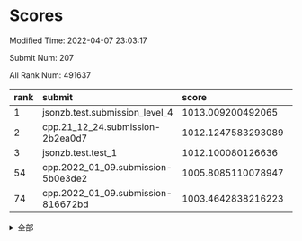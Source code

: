 # Scores

Modified Time: 2022-04-07 23:03:17

Submit Num: 207

All Rank Num: 491637

| rank |               submit               |       score        |       sigma        | pk_num |
| :--- | :--------------------------------- | :----------------- | :----------------- | :----- |
| 1    | jsonzb.test.submission_level_4     | 1013.009200492065  | 0.8164484924395388 | 9504   |
| 2    | cpp.21_12_24.submission-2b2ea0d7   | 1012.1247583293089 | 0.7825715234026791 | 9501   |
| 3    | jsonzb.test.test_1                 | 1012.100080126636  | 0.7918298229314433 | 9498   |
| 54   | cpp.2022_01_09.submission-5b0e3de2 | 1005.8085110078947 | 0.7310057541310677 | 9500   |
| 74   | cpp.2022_01_09.submission-816672bd | 1003.4642838216223 | 0.7101643426179961 | 9502   |


<details>
<summary>全部</summary>

| rank |                 submit                 |       score        |       sigma        | pk_num |
| :--- | :------------------------------------- | :----------------- | :----------------- | :----- |
| 1    | jsonzb.test.submission_level_4         | 1013.009200492065  | 0.8164484924395388 | 9504   |
| 2    | cpp.21_12_24.submission-2b2ea0d7       | 1012.1247583293089 | 0.7825715234026791 | 9501   |
| 3    | jsonzb.test.test_1                     | 1012.100080126636  | 0.7918298229314433 | 9498   |
| 4    | gobigger.level_3.submission_level_3_30 | 1011.5846412545778 | 0.7532937955101426 | 9502   |
| 5    | gobigger.level_3.submission_level_3_41 | 1011.5518336601515 | 0.7787888916524152 | 9500   |
| 6    | gobigger.level_3.submission_level_3_32 | 1011.0212677890997 | 0.8080229312273425 | 9497   |
| 7    | gobigger.level_3.submission_level_3_25 | 1011.0026352134573 | 0.7751774450797372 | 9501   |
| 8    | gobigger.level_3.submission_level_3_20 | 1010.73349579955   | 0.7753954099000823 | 9504   |
| 9    | gobigger.level_3.submission_level_3_36 | 1010.6407978894277 | 0.780451970332811  | 9505   |
| 10   | gobigger.level_3.submission_level_3_3  | 1010.5870126804768 | 0.7684864198610458 | 9498   |
| 11   | gobigger.level_3.submission_level_3_16 | 1010.5664115451658 | 0.7721157500757194 | 9500   |
| 12   | gobigger.level_3.submission_level_3_35 | 1010.56545820806   | 0.7654825437894957 | 9500   |
| 13   | gobigger.level_3.submission_level_3_46 | 1010.5600556933765 | 0.7551476254946642 | 9506   |
| 14   | gobigger.level_3.submission_level_3_10 | 1010.5362556946747 | 0.7654199645228242 | 9498   |
| 15   | gobigger.level_3.submission_level_3_39 | 1010.5137291347429 | 0.7823649576062934 | 9502   |
| 16   | gobigger.level_3.submission_level_3_15 | 1010.4939356239367 | 0.7658449196137035 | 9496   |
| 17   | gobigger.level_3.submission_level_3_21 | 1010.4562893926148 | 0.7780038549590436 | 9498   |
| 18   | gobigger.level_3.submission_level_3_17 | 1010.4370622886557 | 0.7716274108518295 | 9500   |
| 19   | gobigger.level_3.submission_level_3_23 | 1010.3126393326095 | 0.7604189850560393 | 9501   |
| 20   | gobigger.level_3.submission_level_3_28 | 1010.2252146484399 | 0.7517393345596677 | 9502   |
| 21   | gobigger.level_3.submission_level_3_47 | 1010.1614487237705 | 0.7685403347984237 | 9499   |
| 22   | gobigger.level_3.submission_level_3_13 | 1010.1276283512412 | 0.7381872822654927 | 9499   |
| 23   | gobigger.level_3.submission_level_3_40 | 1010.1064874848491 | 0.7504144499601736 | 9502   |
| 24   | gobigger.level_3.submission_level_3_44 | 1010.1025020559355 | 0.7494121689316826 | 9499   |
| 25   | gobigger.level_3.submission_level_3_24 | 1010.0394228907363 | 0.7541214811643828 | 9500   |
| 26   | gobigger.level_3.submission_level_3_43 | 1010.0199223504375 | 0.766831334056913  | 9496   |
| 27   | gobigger.level_3.submission_level_3_8  | 1010.0094726027925 | 0.7678327711904404 | 9503   |
| 28   | gobigger.level_3.submission_level_3_11 | 1009.9936028278382 | 0.7414944835660708 | 9501   |
| 29   | gobigger.level_3.submission_level_3_38 | 1009.9285285534881 | 0.7517734282645886 | 9504   |
| 30   | gobigger.level_3.submission_level_3_48 | 1009.9133086188499 | 0.7764536783559756 | 9501   |
| 31   | gobigger.level_3.submission_level_3_45 | 1009.9122342202567 | 0.7943631258737636 | 9498   |
| 32   | gobigger.level_3.submission_level_3_26 | 1009.8715207713567 | 0.7587045903509504 | 9501   |
| 33   | gobigger.level_3.submission_level_3_14 | 1009.8408797461557 | 0.8069000826288363 | 9502   |
| 34   | gobigger.level_3.submission_level_3_12 | 1009.8310412844271 | 0.7897442586446756 | 9503   |
| 35   | gobigger.level_3.submission_level_3_2  | 1009.7410089291135 | 0.766891859540285  | 9503   |
| 36   | gobigger.level_3.submission_level_3_29 | 1009.7396286723697 | 0.747198652699286  | 9492   |
| 37   | gobigger.level_3.submission_level_3_18 | 1009.6037544105834 | 0.7539320349410249 | 9497   |
| 38   | gobigger.level_3.submission_level_3_5  | 1009.5267539809955 | 0.7564406541632327 | 9496   |
| 39   | gobigger.level_3.submission_level_3_19 | 1009.4904857351869 | 0.7743819935128807 | 9501   |
| 40   | gobigger.level_3.submission_level_3_49 | 1009.4271650346699 | 0.7556953497509606 | 9507   |
| 41   | gobigger.level_3.submission_level_3_4  | 1009.2578923026595 | 0.7424481484783257 | 9500   |
| 42   | gobigger.level_3.submission_level_3_9  | 1009.2096100581209 | 0.7690928892777092 | 9493   |
| 43   | gobigger.level_3.submission_level_3_7  | 1009.1548541533036 | 0.7545579685905376 | 9501   |
| 44   | gobigger.level_3.submission_level_3_0  | 1009.1277743833793 | 0.7621512013899646 | 9498   |
| 45   | gobigger.level_3.submission_level_3_1  | 1009.0917567225448 | 0.7407128423613097 | 9499   |
| 46   | gobigger.level_3.submission_level_3_27 | 1009.0357195564801 | 0.7472267215863837 | 9502   |
| 47   | gobigger.level_3.submission_level_3_42 | 1008.905223557743  | 0.7458947286027405 | 9496   |
| 48   | gobigger.level_3.submission_level_3_37 | 1008.8678692603497 | 0.7700738469001638 | 9497   |
| 49   | gobigger.level_3.submission_level_3_6  | 1008.7040166677054 | 0.7367654492853709 | 9497   |
| 50   | gobigger.level_3.submission_level_3_31 | 1008.5962811011161 | 0.7269231203675277 | 9501   |
| 51   | gobigger.level_3.submission_level_3_34 | 1008.4209282792406 | 0.7287377124614551 | 9498   |
| 52   | gobigger.level_3.submission_level_3_33 | 1008.3952255129664 | 0.7401873786783298 | 9508   |
| 53   | gobigger.level_3.submission_level_3_22 | 1008.3615488920345 | 0.7440541846891247 | 9503   |
| 54   | cpp.2022_01_09.submission-5b0e3de2     | 1005.8085110078947 | 0.7310057541310677 | 9500   |
| 55   | gobigger.level_1.submission_level_1_43 | 1005.1184165545772 | 0.7154061614345687 | 9498   |
| 56   | gobigger.level_1.submission_level_1_27 | 1004.7596794400471 | 0.7264020120435561 | 9500   |
| 57   | gobigger.level_1.submission_level_1_2  | 1004.5342101834866 | 0.7018672891754941 | 9503   |
| 58   | gobigger.level_1.submission_level_1_19 | 1004.4503239929977 | 0.7113838271997466 | 9498   |
| 59   | gobigger.level_1.submission_level_1_38 | 1004.3426065264357 | 0.7229590065279667 | 9501   |
| 60   | gobigger.level_1.submission_level_1_48 | 1004.3304933433074 | 0.7108914210621167 | 9499   |
| 61   | gobigger.level_1.submission_level_1_11 | 1004.0988730508043 | 0.7121601002599646 | 9500   |
| 62   | gobigger.level_1.submission_level_1_10 | 1004.0843559617022 | 0.7144980333712169 | 9499   |
| 63   | gobigger.level_1.submission_level_1_3  | 1004.0786667292905 | 0.7054339356854035 | 9501   |
| 64   | gobigger.level_1.submission_level_1_8  | 1004.0293708385336 | 0.7173507063071312 | 9500   |
| 65   | gobigger.level_1.submission_level_1_25 | 1003.9796989871799 | 0.7122436547907882 | 9500   |
| 66   | gobigger.level_1.submission_level_1_33 | 1003.9746819619284 | 0.7204791023107261 | 9500   |
| 67   | gobigger.level_1.submission_level_1_35 | 1003.9719257553835 | 0.7333840722920854 | 9502   |
| 68   | gobigger.level_1.submission_level_1_46 | 1003.9112512354205 | 0.7117008558978846 | 9497   |
| 69   | gobigger.level_1.submission_level_1_16 | 1003.8892621256352 | 0.7163354595839105 | 9504   |
| 70   | gobigger.level_1.submission_level_1_23 | 1003.8701852716893 | 0.7232953180557603 | 9498   |
| 71   | gobigger.level_1.submission_level_1_40 | 1003.5494638512072 | 0.7123646611862914 | 9504   |
| 72   | gobigger.level_1.submission_level_1_45 | 1003.5196730243925 | 0.7174895139512931 | 9504   |
| 73   | gobigger.level_1.submission_level_1_4  | 1003.4662478232526 | 0.7175259879885496 | 9501   |
| 74   | cpp.2022_01_09.submission-816672bd     | 1003.4642838216223 | 0.7101643426179961 | 9502   |
| 75   | gobigger.level_1.submission_level_1_30 | 1003.281314364987  | 0.7082818191717384 | 9499   |
| 76   | gobigger.level_1.submission_level_1_21 | 1003.2001185737876 | 0.7164334348215016 | 9495   |
| 77   | gobigger.level_1.submission_level_1_28 | 1003.1537782210896 | 0.7151045660276542 | 9500   |
| 78   | gobigger.level_1.submission_level_1_20 | 1003.1486591600005 | 0.7246254824547959 | 9499   |
| 79   | gobigger.level_1.submission_level_1_24 | 1003.1440438383244 | 0.7153709961230633 | 9503   |
| 80   | gobigger.level_1.submission_level_1_29 | 1003.1179747313163 | 0.7204354731201779 | 9505   |
| 81   | gobigger.level_1.submission_level_1_49 | 1003.1146520787825 | 0.7204695568278148 | 9503   |
| 82   | gobigger.level_1.submission_level_1_31 | 1003.0298610113293 | 0.7044765364556828 | 9499   |
| 83   | gobigger.level_1.submission_level_1_22 | 1003.025161521205  | 0.7147315378561608 | 9502   |
| 84   | gobigger.level_1.submission_level_1_9  | 1003.023747925628  | 0.7040839749654908 | 9503   |
| 85   | gobigger.level_1.submission_level_1_15 | 1002.9910678896185 | 0.7101484594398826 | 9498   |
| 86   | gobigger.level_1.submission_level_1_1  | 1002.8841601804282 | 0.7097379376630774 | 9506   |
| 87   | gobigger.level_1.submission_level_1_36 | 1002.8593836642076 | 0.7073381428822728 | 9499   |
| 88   | gobigger.level_1.submission_level_1_0  | 1002.8584276189191 | 0.7135800690855693 | 9497   |
| 89   | gobigger.level_1.submission_level_1_5  | 1002.8286538831032 | 0.7137377242425917 | 9501   |
| 90   | gobigger.level_1.submission_level_1_44 | 1002.7562156686823 | 0.7019527760659282 | 9504   |
| 91   | gobigger.level_1.submission_level_1_41 | 1002.7419312229797 | 0.7040491209827916 | 9504   |
| 92   | gobigger.level_1.submission_level_1_17 | 1002.6954246230434 | 0.7049882661852689 | 9504   |
| 93   | gobigger.level_1.submission_level_1_42 | 1002.6136558625549 | 0.725654080388506  | 9501   |
| 94   | gobigger.level_1.submission_level_1_37 | 1002.4588526437553 | 0.7140476956187377 | 9508   |
| 95   | gobigger.level_1.submission_level_1_34 | 1002.4379766517069 | 0.7057566976655266 | 9503   |
| 96   | gobigger.level_1.submission_level_1_39 | 1002.3171842904602 | 0.7118111181523683 | 9504   |
| 97   | gobigger.level_1.submission_level_1_18 | 1002.2552305252237 | 0.7099992432075106 | 9503   |
| 98   | gobigger.level_1.submission_level_1_7  | 1002.2420181205667 | 0.7053966406659622 | 9502   |
| 99   | gobigger.level_1.submission_level_1_13 | 1002.2206096653025 | 0.7092628073592494 | 9498   |
| 100  | gobigger.level_1.submission_level_1_12 | 1002.2065110525959 | 0.7139956020475203 | 9498   |
| 101  | gobigger.level_1.submission_level_1_14 | 1002.1165085252426 | 0.7203656173665257 | 9500   |
| 102  | gobigger.level_1.submission_level_1_32 | 1002.0405488315618 | 0.7067083601330574 | 9499   |
| 103  | gobigger.level_1.submission_level_1_26 | 1001.914378917965  | 0.7110898356853818 | 9498   |
| 104  | gobigger.level_1.submission_level_1_6  | 1001.6203323802696 | 0.7154579115056203 | 9499   |
| 105  | gobigger.level_1.submission_level_1_47 | 1001.5895621942475 | 0.7042833782878515 | 9503   |
| 106  | gobigger.random.submission_random_38   | 997.4347804932953  | 0.7098825079023202 | 9504   |
| 107  | gobigger.random.submission_random_33   | 997.1662514863419  | 0.7059078358143682 | 9494   |
| 108  | gobigger.random.submission_random_15   | 997.1269742548778  | 0.7076315121651507 | 9502   |
| 109  | gobigger.random.submission_random_36   | 996.9452087295161  | 0.7138543677608774 | 9497   |
| 110  | gobigger.random.submission_random_34   | 996.8666568773419  | 0.7230446961155494 | 9499   |
| 111  | gobigger.random.submission_random_37   | 996.7947755219415  | 0.7068166622650117 | 9497   |
| 112  | gobigger.random.submission_random_42   | 996.7607438195149  | 0.712568255472313  | 9501   |
| 113  | gobigger.random.submission_random_27   | 996.6893660043642  | 0.7153573145476035 | 9496   |
| 114  | gobigger.random.submission_random_20   | 996.641398436629   | 0.7079289872470987 | 9504   |
| 115  | gobigger.random.submission_random_16   | 996.6116970251294  | 0.7035846171864811 | 9500   |
| 116  | gobigger.random.submission_random_12   | 996.6067567042641  | 0.7061822858400347 | 9498   |
| 117  | gobigger.random.submission_random_29   | 996.5561174933019  | 0.7034491340008281 | 9496   |
| 118  | gobigger.random.submission_random_26   | 996.5109585044261  | 0.7106767044526203 | 9500   |
| 119  | gobigger.random.submission_random_7    | 996.4707961461265  | 0.7166352607811447 | 9501   |
| 120  | gobigger.random.submission_random_39   | 996.4403130535069  | 0.7020130473802425 | 9502   |
| 121  | gobigger.random.submission_random_10   | 996.4117130114614  | 0.7080113338885871 | 9499   |
| 122  | gobigger.random.submission_random_4    | 996.4004531867902  | 0.7031282356676446 | 9501   |
| 123  | gobigger.random.submission_random_35   | 996.3793056077724  | 0.7179725222471695 | 9500   |
| 124  | gobigger.random.submission_random_17   | 996.3744253521767  | 0.7048237229806571 | 9501   |
| 125  | gobigger.random.submission_random_47   | 996.3486169190637  | 0.719462519673736  | 9500   |
| 126  | gobigger.random.submission_random_28   | 996.281735293624   | 0.7199443842995293 | 9500   |
| 127  | gobigger.random.submission_random_31   | 996.2179788827543  | 0.7167439331699615 | 9501   |
| 128  | gobigger.random.submission_random_25   | 996.2137070119204  | 0.7123246440830029 | 9502   |
| 129  | gobigger.random.submission_random_43   | 996.1657219360291  | 0.706271979833954  | 9504   |
| 130  | gobigger.random.submission_random_11   | 996.1136541594232  | 0.7026913195909967 | 9503   |
| 131  | gobigger.random.submission_random_23   | 996.1078595124028  | 0.7116277664130645 | 9496   |
| 132  | gobigger.random.submission_random_48   | 996.0676721068392  | 0.7070724208888577 | 9500   |
| 133  | gobigger.random.submission_random_2    | 996.0628324611861  | 0.7078907378681388 | 9498   |
| 134  | gobigger.random.submission_random_3    | 996.0378337680972  | 0.6986856452680487 | 9498   |
| 135  | gobigger.random.submission_random_32   | 995.9953057153311  | 0.7116771152101611 | 9497   |
| 136  | gobigger.random.submission_random_24   | 995.967361885062   | 0.7213523562767186 | 9504   |
| 137  | gobigger.random.submission_random_8    | 995.9574266671617  | 0.7154345723174554 | 9499   |
| 138  | gobigger.random.submission_random_49   | 995.8541578249657  | 0.7153350966553562 | 9501   |
| 139  | gobigger.random.submission_random_44   | 995.822710078921   | 0.7147868887298142 | 9501   |
| 140  | gobigger.random.submission_random_22   | 995.6667897579144  | 0.7158810988329557 | 9505   |
| 141  | gobigger.random.submission_random_5    | 995.650383218512   | 0.6989089512837573 | 9500   |
| 142  | gobigger.random.submission_random_14   | 995.6153118422418  | 0.6993113841615883 | 9503   |
| 143  | gobigger.random.submission_random_18   | 995.57736725596    | 0.7155187471580916 | 9499   |
| 144  | gobigger.random.submission_random_0    | 995.5507376448354  | 0.7105213430334372 | 9501   |
| 145  | gobigger.random.submission_random_46   | 995.478518360889   | 0.7064458916913247 | 9504   |
| 146  | gobigger.level_2.submission_level_2_25 | 995.4582215267011  | 0.7200927785931928 | 9500   |
| 147  | gobigger.random.submission_random_21   | 995.4247728940172  | 0.7143811539960621 | 9498   |
| 148  | gobigger.random.submission_random_1    | 995.3358574219467  | 0.7174048005567124 | 9499   |
| 149  | gobigger.random.submission_random_40   | 995.2830556375696  | 0.7151345382351336 | 9503   |
| 150  | gobigger.random.submission_random_6    | 995.1303163191106  | 0.7187927873409624 | 9508   |
| 151  | gobigger.random.submission_random_30   | 995.0903640466923  | 0.7153916006767022 | 9503   |
| 152  | gobigger.random.submission_random_9    | 995.0893102036716  | 0.7224023335122411 | 9500   |
| 153  | gobigger.random.submission_random_13   | 995.0381034248975  | 0.7288626998146519 | 9499   |
| 154  | gobigger.random.submission_random_41   | 995.0120701789524  | 0.7131080668261437 | 9497   |
| 155  | gobigger.random.submission_random_45   | 994.8143823189303  | 0.7214993688865007 | 9502   |
| 156  | gobigger.random.submission_random_19   | 994.7218645042269  | 0.7174579667682508 | 9501   |
| 157  | gobigger.level_2.submission_level_2_4  | 994.2937145499264  | 0.7458325913223658 | 9497   |
| 158  | gobigger.level_2.submission_level_2_44 | 994.2850899654247  | 0.7202388797241308 | 9494   |
| 159  | gobigger.level_2.submission_level_2_11 | 994.1584979332167  | 0.7287516617363342 | 9498   |
| 160  | gobigger.level_2.submission_level_2_1  | 993.7148039204513  | 0.7353579297431205 | 9496   |
| 161  | gobigger.level_2.submission_level_2_22 | 993.5340970859712  | 0.7283851705375107 | 9500   |
| 162  | gobigger.level_2.submission_level_2_33 | 993.5268815923863  | 0.7249088919363154 | 9495   |
| 163  | gobigger.level_2.submission_level_2_23 | 993.5218484904279  | 0.7306921996914985 | 9501   |
| 164  | gobigger.level_2.submission_level_2_2  | 993.397445645383   | 0.7557973674893077 | 9501   |
| 165  | gobigger.level_2.submission_level_2_16 | 993.379670708863   | 0.7399128642643304 | 9496   |
| 166  | gobigger.level_2.submission_level_2_15 | 993.0417976790059  | 0.7380562401283731 | 9505   |
| 167  | gobigger.level_2.submission_level_2_42 | 992.9454891511155  | 0.737898649326049  | 9497   |
| 168  | gobigger.level_2.submission_level_2_38 | 992.9158124620445  | 0.7368979235273085 | 9501   |
| 169  | gobigger.level_2.submission_level_2_19 | 992.7257586570161  | 0.7390773583315784 | 9496   |
| 170  | gobigger.level_2.submission_level_2_14 | 992.6278304533433  | 0.7543401255010703 | 9501   |
| 171  | gobigger.level_2.submission_level_2_6  | 992.5438297411134  | 0.735341522329409  | 9494   |
| 172  | gobigger.level_2.submission_level_2_7  | 992.530813459395   | 0.7310785015502611 | 9498   |
| 173  | gobigger.level_2.submission_level_2_20 | 992.514975272313   | 0.7458900225248235 | 9502   |
| 174  | gobigger.level_2.submission_level_2_47 | 992.4391666181976  | 0.756435709127537  | 9493   |
| 175  | gobigger.level_2.submission_level_2_39 | 992.3575812418312  | 0.7264934855018944 | 9500   |
| 176  | gobigger.level_2.submission_level_2_29 | 992.3352978672144  | 0.7582560144346642 | 9496   |
| 177  | gobigger.level_2.submission_level_2_27 | 992.3075903976631  | 0.7655814341782606 | 9503   |
| 178  | gobigger.level_2.submission_level_2_17 | 992.2897630537966  | 0.7441934453428879 | 9503   |
| 179  | gobigger.level_2.submission_level_2_12 | 992.2842560072098  | 0.7477491154299143 | 9506   |
| 180  | gobigger.level_2.submission_level_2_37 | 992.2462917281806  | 0.7439230898335829 | 9499   |
| 181  | gobigger.level_2.submission_level_2_5  | 992.2210555885682  | 0.7351590300133789 | 9499   |
| 182  | gobigger.level_2.submission_level_2_31 | 992.2098339412956  | 0.7484990816876136 | 9501   |
| 183  | gobigger.level_2.submission_level_2_3  | 992.1828646748073  | 0.7721327371607158 | 9498   |
| 184  | gobigger.level_2.submission_level_2_40 | 992.1055202853739  | 0.7404820691828364 | 9500   |
| 185  | gobigger.level_2.submission_level_2_0  | 992.1032538326473  | 0.7383846417079868 | 9501   |
| 186  | gobigger.level_2.submission_level_2_34 | 992.071155730417   | 0.7353900283593001 | 9500   |
| 187  | gobigger.level_2.submission_level_2_8  | 992.0298763110211  | 0.7411800076588169 | 9499   |
| 188  | gobigger.level_2.submission_level_2_9  | 992.0113627777775  | 0.742173448320255  | 9498   |
| 189  | gobigger.level_2.submission_level_2_43 | 991.9631843643407  | 0.7443234214501676 | 9500   |
| 190  | gobigger.level_2.submission_level_2_24 | 991.94481450784    | 0.7530201044424207 | 9502   |
| 191  | gobigger.level_2.submission_level_2_13 | 991.9323322443406  | 0.7504492490197119 | 9495   |
| 192  | gobigger.level_2.submission_level_2_41 | 991.7971607238741  | 0.7552113155488823 | 9500   |
| 193  | gobigger.level_2.submission_level_2_28 | 991.693763761429   | 0.7472791743850157 | 9501   |
| 194  | gobigger.level_2.submission_level_2_18 | 991.6408594499335  | 0.7413902211900985 | 9506   |
| 195  | gobigger.level_2.submission_level_2_30 | 991.5982098110303  | 0.7375994781652412 | 9505   |
| 196  | gobigger.level_2.submission_level_2_46 | 991.5774713584244  | 0.753571519270484  | 9505   |
| 197  | gobigger.level_2.submission_level_2_48 | 991.4737500878668  | 0.7436293191193524 | 9504   |
| 198  | gobigger.level_2.submission_level_2_10 | 991.4029592738381  | 0.7425078993594263 | 9497   |
| 199  | gobigger.level_2.submission_level_2_49 | 991.39896779122    | 0.7650393269544195 | 9496   |
| 200  | gobigger.level_2.submission_level_2_35 | 991.2586601598495  | 0.7382843564338902 | 9498   |
| 201  | gobigger.level_2.submission_level_2_45 | 991.2086097048598  | 0.7282700275306421 | 9500   |
| 202  | gobigger.level_2.submission_level_2_21 | 991.10689158798    | 0.7534978961921149 | 9498   |
| 203  | gobigger.level_2.submission_level_2_36 | 991.0068233539021  | 0.7525327471929559 | 9493   |
| 204  | gobigger.level_2.submission_level_2_26 | 990.8189574878149  | 0.7517654455877382 | 9500   |
| 205  | gobigger.level_2.submission_level_2_32 | 990.7737176064569  | 0.7717762289335756 | 9502   |
| 206  | gobigger.none.submission_none_0        | 977.2537490338503  | 1.295901464267552  | 9503   |
| 207  | gobigger.none.submission_none_1        | 976.2836266479413  | 1.5227526238418714 | 9502   |

</details>